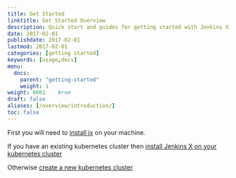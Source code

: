```yaml
---
title: Get Started
linktitle: Get Started Overview
description: Quick start and guides for getting started with Jenkins X 
date: 2017-02-01
publishdate: 2017-02-01
lastmod: 2017-02-01
categories: [getting started]
keywords: [usage,docs]
menu:
  docs:
    parent: "getting-started"
    weight: 1
weight: 0001	#rem
draft: false
aliases: [/overview/introduction/]
toc: false
---
```


First you will need to [install jx](install) on your machine.

If you have an existing kubernetes cluster then [install Jenkins X on your kubernetes cluster](install-on-cluster)

Otherwise [create a new kubernetes cluster](create-cluster)
